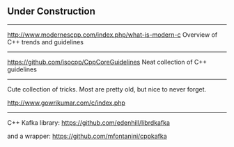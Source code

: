 
## Under Construction


---

http://www.modernescpp.com/index.php/what-is-modern-c 
Overview of C++ trends and guidelines

---

https://github.com/isocpp/CppCoreGuidelines
Neat collection of C++ guidelines


---

Cute collection of tricks. Most are pretty old, but nice to never forget.

http://www.gowrikumar.com/c/index.php


---

C++ Kafka library:
https://github.com/edenhill/librdkafka

and a wrapper:
https://github.com/mfontanini/cppkafka

